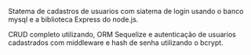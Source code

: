 Statema de cadastros de usuarios com siatema de login usando o banco mysql e a biblioteca Express do node.js.

CRUD completo utilizando, ORM Sequelize e autenticação de usuarios cadastrados com middleware e hash de senha utilizando o bcrypt.